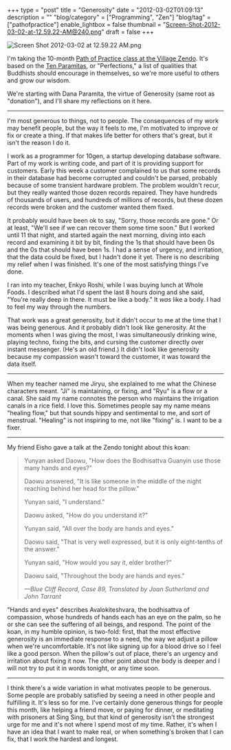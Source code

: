 +++
type = "post"
title = "Generosity"
date = "2012-03-02T01:09:13"
description = ""
"blog/category" = ["Programming", "Zen"]
"blog/tag" = ["pathofpractice"]
enable_lightbox = false
thumbnail = "Screen-Shot-2012-03-02-at-12.59.22-AM@240.png"
draft = false
+++

<p><img style="display:block; margin-left:auto; margin-right:auto;" src="Screen-Shot-2012-03-02-at-12.59.22-AM.png" title="Screen Shot 2012-03-02 at 12.59.22 AM.png" /></p>
<p>I'm taking the 10-month <a href="http://villagezendo.org/2011/12/path-of-practice/">Path of Practice class at the Village
Zendo</a>. It's based on
the <a href="http://en.wikipedia.org/wiki/P%C4%81ramit%C4%81">Ten Paramitas</a>, or
"Perfections," a list of qualities that Buddhists should encourage in
themselves, so we're more useful to others and grow our wisdom.</p>
<p>We're starting with Dana Paramita, the virtue of Generosity (same root
as "donation"), and I'll share my reflections on it here.</p>
<hr />
<p>I'm most generous to things, not to people. The consequences of my work
may benefit people, but the way it feels to me, I'm motivated to improve
or fix or create a thing. If that makes life better for others that's
great, but it isn't the reason I do it.</p>
<p>I work as a programmer for 10gen, a startup developing database
software. Part of my work is writing code, and part of it is providing
support for customers. Early this week a customer complained to us that
some records in their database had become corrupted and couldn't be
parsed, probably because of some transient hardware problem. The problem
wouldn't recur, but they really wanted those dozen records repaired.
They have hundreds of thousands of users, and hundreds of millions of
records, but these dozen records were broken and the customer wanted
them fixed.</p>
<p>It probably would have been ok to say, "Sorry, those records are gone."
Or at least, "We'll see if we can recover them some time soon." But I
worked until 11 that night, and started again the next morning, diving
into each record and examining it bit by bit, finding the 1s that should
have been 0s and the 0s that should have been 1s. I had a sense of
urgency, and irritation, that the data could be fixed, but I hadn't done
it yet. There is no describing my relief when I was finished. It's one
of the most satisfying things I've done.</p>
<p>I ran into my teacher, Enkyo Roshi, while I was buying lunch at Whole
Foods. I described what I'd spent the last 8 hours doing and she said,
"You're really deep in there. It must be like a body." It <em>was</em> like a
body. I had to feel my way through the numbers.</p>
<p>That work was a great generosity, but it didn't occur to me at the time
that I was being generous. And it probably didn't look like generosity.
At the moments when I was giving the most, I was simultaneously drinking
wine, playing techno, fixing the bits, and cursing the customer directly
over instant messenger. (He's an old friend.) It didn't look like
generosity because my compassion wasn't toward the customer, it was
toward the data itself.</p>
<hr />
<p>When my teacher named me Jiryu, she explained to me what the Chinese
characters meant. "Ji" is maintaining, or fixing, and "Ryu" is a flow or
a canal. She said my name connotes the person who maintains the
irrigation canals in a rice field. I love this. Sometimes people say my
name means "healing flow," but that sounds hippy and sentimental to me,
and sort of menstrual. "Healing" is not inspiring to me, not like
"fixing" is. I want to be a fixer.</p>
<hr />
<p>My friend Eisho gave a talk at the Zendo tonight about this koan:</p>
<blockquote>
<p>Yunyan asked Daowu, "How does the Bodhisattva Guanyin use those many
hands and eyes?"</p>
<p>Daowu answered, "It is like someone in the middle of the night
reaching behind her head for the pillow."</p>
<p>Yunyan said, "I understand."</p>
<p>Daowu asked, "How do you understand it?"</p>
<p>Yunyan said, "All over the body are hands and eyes."</p>
<p>Daowu said, "That is very well expressed, but it is only eight-tenths
of the answer."</p>
<p>Yunyan said, "How would you say it, elder brother?"</p>
<p>Daowu said, "Throughout the body are hands and eyes."</p>
<p><em>&mdash;Blue Cliff Record, Case 89, Translated by Joan Sutherland and John Tarrant</em></p>
</blockquote>
<p>"Hands and eyes" describes Avalokiteshvara, the bodhisattva of
compassion, whose hundreds of hands each has an eye on the palm, so he
or she can see the suffering of all beings, and respond. The point of
the koan, in my humble opinion, is two-fold: first, that the most
effective generosity is an immediate response to a need, the way we
adjust a pillow when we're uncomfortable. It's not like signing up for a
blood drive so I feel like a good person.&nbsp;When the pillow's out of
place, there's an urgency and irritation about fixing it now. The other
point about the body is deeper and I will not try to put it in words
tonight, or any time soon.</p>
<hr />
<p>I think there's a wide variation in what motivates people to be
generous. Some people are probably satisfied by seeing a need in other
people and fulfilling it. It's less so for me. I've certainly done
generous things for people this month, like helping a friend move, or
paying for dinner, or meditating with prisoners at Sing Sing, but that
kind of generosity isn't the strongest urge for me and it's not where I
spend most of my time. Rather, it's when I have an idea that I want to
make real, or when something's broken that I can fix, that I work the
hardest and longest.</p>
    
